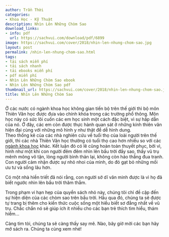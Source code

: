 ```yaml
---
author: Trần Thời
categories:
- Khoa Học - Kỹ Thuật
description: Nhìn Lên Những Chòm Sao
download_links:
- info: pdf
  url: https://sachvui.com/download/pdf/6899
image: https://sachvui.com/cover/2018/nhin-len-nhung-chom-sao.jpg
layout: post
permalink: /nhin-len-nhung-chom-sao.html
tags:
- tải sách miễn phí
- tải sách nhanh
- tải ebooks miễn phí
- pdf miễn phí
- Nhìn Lên Những Chòm Sao ebook
- Nhìn Lên Những Chòm Sao pdf
thumbnail_url: https://sachvui.com/cover/2018/nhin-len-nhung-chom-sao.jpg
title: Nhìn Lên Những Chòm Sao
---
```


 <div class="item-desc text-justify"> <p>Ở các nước có ngành khoa học không gian tiến bộ trên thế giới thì bộ môn Thiên Văn học được đưa vào chính khóa trong các trường phổ thông. Môn học này có sức lôi cuốn các em học sinh một cách đặc biệt, vì sự hấp dẫn của nó. Ở đây, các em còn được thực hành quan sát ở những kính thiên văn hiện đại cùng với những mô hình y như thật để dễ hình dung.<br>Theo thống kê của các nhà nghiên cứu về tuổi thọ của loài người trên thế giới, thì các nhà Thiên Văn học thường có tuổi thọ cao hơn nhiều so với các <a href="https://sachvui.com/the-loai/khoa-hoc-ky-thuat.html">ngành khoa học</a> khác. Kết luận đó có lẽ cũng hoàn toàn thuyết phục, bởi vì, hình như một khi con người đêm đêm nhìn lên bầu trời đầy sao, thấy vũ trụ mênh mông vô tận, lòng người bình thản lại, không còn háo thắng đua tranh. Con người cảm nhận được sự nhỏ nhoi của mình, do đó gạt bỏ những mối ưu tư và sống lâu hơn.</p><p>Có một nhà hiền triết đã nói rằng, con người sở dĩ văn minh được là vì họ đã biết ngước nhìn lên bầu trời thăm thẳm. </p><p>Trong phạm vi hạn hẹp của quyển sách nhỏ này, chúng tôi chỉ đề cập đến sự hiện diện của các chòm sao trên bầu trời. Hầu qua đó, chúng ta sẽ được tự trang bị thêm cho kiến thức cuộc sống một hiểu biết sơ đẳng nhất về vũ trụ. Chắc chắn nó sẽ giúp ích ít nhiều cho các bạn trẻ thích tìm hiểu, thám hiểm...</p><p>Càng tìm tòi, chúng ta sẽ càng thấy say mê. Nào, bây giờ mời các bạn hãy mở sách ra. Chúng ta cùng xem nhé!</p> </div>